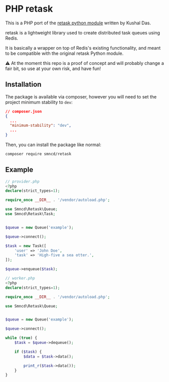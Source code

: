 PHP retask
==========

This is a PHP port of the [retask python module](https://github.com/kushaldas/retask) written by Kushal Das.

retask is a lightweight library used to create distributed task queues using Redis.

It is basically a wrapper on top of Redis's existing functionality, and meant to be compatible with the original retask Python module.

⚠️ At the moment this repo is a proof of concept and will probably change a fair bit, so use at your own risk, and have fun!

Installation
------------

The package is available via composer, however you will need to set the project minimum stability to `dev`:
```json
// composer.json
{
  ...
  "minimum-stability": "dev",
  ...
}

```

Then, you can install the package like normal:

```bash
composer require smncd/retask
```

Example
-------

```php
// provider.php
<?php
declare(strict_types=1);

require_once __DIR__ . '/vendor/autoload.php';

use Smncd\Retask\Queue;
use Smncd\Retask\Task;


$queue = new Queue('example');

$queue->connect();

$task = new Task([
    'user' => 'John Doe',
    'task' => 'High-five a sea otter.',
]);

$queue->enqueue($task);
```

```php
// worker.php
<?php
declare(strict_types=1);

require_once __DIR__ . '/vendor/autoload.php';

use Smncd\Retask\Queue;


$queue = new Queue('example');

$queue->connect();

while (true) {
    $task = $queue->dequeue();

    if ($task) {
        $data = $task->data();

        print_r($task->data());
    }
}
```